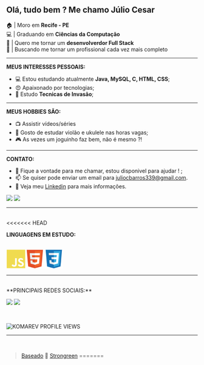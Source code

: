 ## Olá, tudo bem ? Me chamo **Júlio Cesar**

🏠 | Moro em **Recife - PE** <br>
💻 | Graduando em **Ciências da Computação** <br>
🏢 | Quero me tornar um **desenvolverdor Full Stack** <br>
🚀 | Buscando me tornar um profissional cada vez mais completo

---

**MEUS INTERESSES PESSOAIS:**

- 💻 Estou estudando atualmente **Java, MySQL, C, HTML, CSS**;
- 😍 Apaixonado por tecnologias;
- 🔏 Estudo **Tecnicas de Invasão**;

---

**MEUS HOBBIES SÃO:**

  - 📺 Assistir vídeos/séries
  - 🎼 Gosto de estudar violão e ukulele nas horas vagas;
  - 🎮 As vezes um joguinho faz bem, não é mesmo ?!
   
--- 

**CONTATO:**

* 💬 Fique a vontade para me chamar, estou disponivel para ajudar ! ;
* 📫 Se quiser pode enviar um email para juliocbarros339@gmail.com.
* 📝 Veja meu <a href="https://www.linkedin.com/in/julio-cesar-3b751a1a7/" target="_blank">Linkedin</a> para mais informações.

<div align="left">
<span>
  <img height="170em" src="https://github-readme-stats.vercel.app/api?username=julioc-barros&show_icons=true&include_all_commits=true&count_private=true&theme=slateorange&icon_color=#268bd2&title_color=#268bd2&custom_title=Amaury Erik Nathan GitHub Stats"/>
</span>
<span>
  <img height="170em" src="https://github-readme-stats.vercel.app/api/top-langs/?username=julioc-barros&layout=default&&langs_count=5&theme=slateorange&icon_color=#268bd2&title_color=#268bd2&custom_title=Most Used Languages"/>
</span>

---
<br>
<<<<<<< HEAD

**LINGUAGENS EM ESTUDO:**

  <br>
  <img align="left" alt="atqjunior-JS" height="50" width="50" src="https://raw.githubusercontent.com/devicons/devicon/master/icons/javascript/javascript-plain.svg">
  <img aign="left" alt="atqjunior-CSS" height="50" width="50" src="https://raw.githubusercontent.com/devicons/devicon/master/icons/css3/css3-original.svg">
  <img align="left" alt="atqjunior-HTML" height="50" width="50" src="https://raw.githubusercontent.com/devicons/devicon/master/icons/html5/html5-original.svg">

---
<br> 
**PRINCIPAIS REDES SOCIAIS:**

<br>

<a href="https://www.linkedin.com/in/erik-nathan-827b6b203/" target="_blank"><img src="https://img.shields.io/badge/-LinkedIn-%230077B5?style=for-the-badge&logo=linkedin&logoColor=white" target="_blank"></a>
<a href="https://instagram.com/dev_eriknathan" target="_blank"><img src="https://img.shields.io/badge/-Instagram-%23E4405F?style=for-the-badge&logo=instagram&logoColor=white" target="_blank"></a>

<br>

![KOMAREV PROFILE VIEWS](https://komarev.com/ghpvc/?username=atqjunior&label=PROFILE+VIEWS&)

---
<br>

>[Baseado](https://github.com/Strongreen) 
>🧡 [Strongreen](https://github.com/Strongreen)
=======

